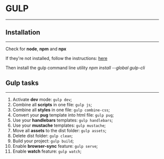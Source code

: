 # GULP
-----------------
## Installation
-----------------
Check for **node**, **npm** and **npx**

If they're not installed, follow the instructions: [here](https://nodejs.org/en/)

Then install the gulp command line utility _npm install --global gulp-cli_

## Gulp tasks
-----------------
1. Activate **dev** mode: `gulp dev`;
2. Combine all **scripts** in one file: `gulp js`;
3. Combine all **styles** in one file: `gulp combine-css`;
4. Convert your **pug** template into html file: `gulp pug`;
5. Use your **handlebars** templates: `gulp handlebars`;
6. Use your **mustache** templates: `gulp mustache`;
7. Move all **assets** to the dist folder: `gulp assets`;
8. Delete dist folder: `gulp clean`;
9. Build your project: `gulp build`;
10. Enable **browser-sync** feature: `gulp serve`;
11. Enable **watch** feature: `gulp watch`;

